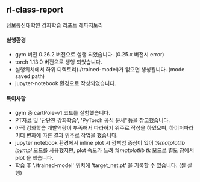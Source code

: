 ## rl-class-report

정보통신대학원 강화학습 리포트 레파지토리

#### 실행환경
- gym 버전 0.26.2 버전으로 실행 되었습니다. (0.25.x 버전시 error)
- torch 1.13.0 버전으로 생행 되었습니다.
- 실행위치에서 하위 디렉토리(./trained-model)가 없으면 생성됩니다. (mode saved path)
- jupyter-notebook 환경으로 작성되었습니다.

#### 특이사항
- gym 중 cartPole-v1 코드를 실험했습니다.
- PT자료 및 '단단한 강화학습', 'PyTorch 공식 문서' 등을 참고했습니다.
- 아직 강화학습 개발역량이 부족해서 따라하기 위주로 작성을 하였으며, 하이퍼파라미터 변화에 따른 결과 위주로 작업을 했습니다.
- jupyter notebook 환경에서 inline plot 시 깜빡임 증상이 있어 _%matplotlib ipympl_ 모드를 사용했지만, plot 속도가 느려 _%matplotlib tk_ 모드로 별도 창에서 plot 을 했습니다.
- 학습 후 './trained-model' 위치에 'target_net.pt' 을 기록할 수 있습니다. (셀 실행)